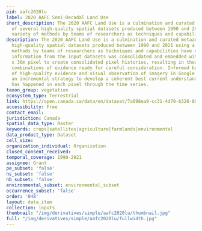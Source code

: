```yaml
---
pid: aafc2020lu
label: 2020 AAFC Semi-Decadal Land Use
short_description: The 2020 AAFC Land Use is a culmination and curated metaanalysis
  of several high-quality spatial datasets produced between 1990 and 2021 using a
  variety of methods by teams of researchers as techniques and capabilities have evolved.
description: The 2020 AAFC Land Use is a culmination and curated metaanalysis of several
  high-quality spatial datasets produced between 1990 and 2021 using a variety of
  methods by teams of researchers as techniques and capabilities have evolved. The
  information from the input datasets was consolidated and embedded within each 30m
  x 30m pixel to create consolidated pixel histories, resulting in thousands of unique
  combinations of evidence ready for careful consideration. Informed by many sources
  of high-quality evidence and visual observation of imagery in Google Earth, we apply
  an incremental strategy to develop a coherent best current understanding of what
  has happened in each pixel through the time series.
taxon_group: vegetation
ecosystem_type: Terrestrial
link: https://open.canada.ca/data/en/dataset/7a098ea9-cc31-4d79-b326-89f6cd1fbb7d
accessibility: Free
contact_email: 
jurisdiction: Canada
spatial_data_type: Raster
keywords: crops|satellites|agriculture|farmlands|environmental
data_product_type: Dataset
cell_size: 
organization_individual: Organization
closed_consent_received: 
temporal_coverage: 1990-2021
assignee: Grant
pe_subset: 'false'
ns_subset: 'false'
nb_subset: 'false'
environmental_subset: environmental_subset
occurrence_subset: 'false'
order: '048'
layout: data_item
collection: inputs
thumbnail: "/img/derivatives/simple/aafc2020lu/thumbnail.jpg"
full: "/img/derivatives/simple/aafc2020lu/fullwidth.jpg"
---
```

